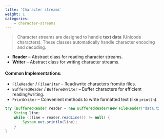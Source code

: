 ```yaml
---
title: 'Character streams'
weight: 1
categories:
    - character-streams
---
```


> Character streams are designed to handle **text data** (Unicode characters). These classes automatically handle character encoding and decoding.

- **Reader** – Abstract class for reading character streams.
- **Writer** – Abstract class for writing character streams.

#### Common Implementations:
- `FileReader` / `FileWriter` – Read/write characters from/to files.
- `BufferedReader` / `BufferedWriter` – Buffer characters for efficient reading/writing.
- `PrintWriter` – Convenient methods to write formatted text (like `println`).



```java
try (BufferedReader reader = new BufferedReader(new FileReader("data.txt"))) {
    String line;
    while ((line = reader.readLine()) != null) {
        System.out.println(line);
    }
}
````